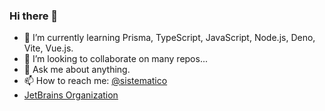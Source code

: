### Hi there 👋

- 🌱 I’m currently learning Prisma, TypeScript, JavaScript, Node.js, Deno, Vite, Vue.js.
- 👯 I’m looking to collaborate on many repos...
- 💬 Ask me about anything.
- 📫 How to reach me: [@sistematico](https://twitter.com/sistematico)
- [JetBrains Organization](https://account.jetbrains.com/organization/5254567)
